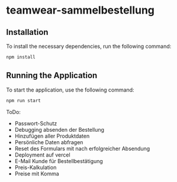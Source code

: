 # teamwear-sammelbestellung

## Installation

To install the necessary dependencies, run the following command:

```bash
npm install
```

## Running the Application

To start the application, use the following command:

```bash
npm run start
```

ToDo: 

- Passwort-Schutz
- Debugging absenden der Bestellung
- Hinzufügen aller Produktdaten
- Persönliche Daten abfragen
- Reset des Formulars mit nach erfolgreicher Absendung
- Deployment auf vercel
- E-Mail Kunde für Bestellbestätigung
- Preis-Kalkulation
- Preise mit Komma